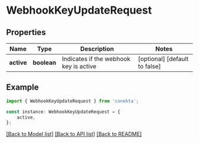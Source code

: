 # WebhookKeyUpdateRequest


## Properties

Name | Type | Description | Notes
------------ | ------------- | ------------- | -------------
**active** | **boolean** | Indicates if the webhook key is active | [optional] [default to false]

## Example

```typescript
import { WebhookKeyUpdateRequest } from 'conekta';

const instance: WebhookKeyUpdateRequest = {
    active,
};
```

[[Back to Model list]](../README.md#documentation-for-models) [[Back to API list]](../README.md#documentation-for-api-endpoints) [[Back to README]](../README.md)
